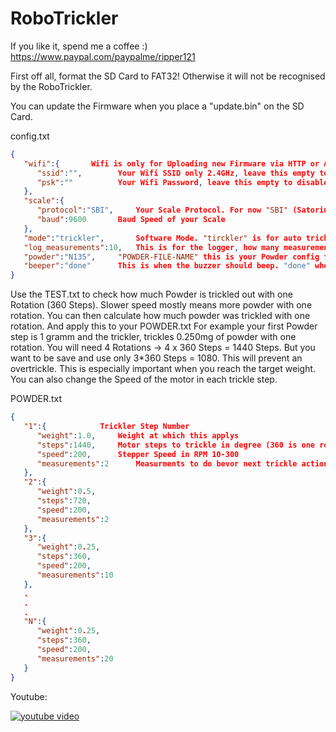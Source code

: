 # RoboTrickler
 
If you like it, spend me a coffee :)
https://www.paypal.com/paypalme/ripper121


First off all, format the SD Card to FAT32!
Otherwise it will not be recognised by the RoboTrickler.

You can update the Firmware when you place a "update.bin" on the SD Card.


config.txt
```json
{
   "wifi":{       Wifi is only for Uploading new Firmware via HTTP or Arduino
      "ssid":"",		Your Wifi SSID only 2.4GHz, leave this empty to disable Wifi
      "psk":"" 			Your Wifi Password, leave this empty to disable Wifi
   },
   "scale":{
      "protocol":"SBI",		Your Scale Protocol. For now "SBI" (Satorius) and "GUG" (G&G) are supported
      "baud":9600		Baud Speed of your Scale
   },
   "mode":"trickler",		Software Mode. "tirckler" is for auto trickling. "logger" is for logging to csv file
   "log_measurements":10,	This is for the logger, how many measurements it will need bevor something is saved to csv
   "powder":"N135",		"POWDER-FILE-NAME" this is your Powder config file. Name them "POWDERNAME.txt"
   "beeper":"done"		This is when the buzzer should beep. "done" when something is done, "button" on button press, "both" for both
}
```

Use the TEST.txt to check how much Powder is trickled out with one Rotation (360 Steps).
Slower speed mostly means more powder with one rotation.
You can then calculate how much powder was trickled with one rotation. And apply this to your POWDER.txt
For example your first Powder step is 1 gramm and the trickler, trickles 0.250mg of powder with one rotation.
You will need 4 Rotations -> 4 x 360 Steps = 1440 Steps. But you want to be save and use only 3*360 Steps = 1080.
This will prevent an overtrickle. This is especially important when you reach the target weight.
You can also change the Speed of the motor in each trickle step.


POWDER.txt
```json
{
   "1":{			Trickler Step Number
      "weight":1.0,		Weight at which this applys
      "steps":1440,		Motor steps to trickle in degree (360 is one rotation)
      "speed":200,		Stepper Speed in RPM 10-300 
      "measurements":2		Measurments to do bevor next trickle action
   },
   "2":{
      "weight":0.5,
      "steps":720,
      "speed":200,
      "measurements":2
   },
   "3":{
      "weight":0.25,
      "steps":360,
      "speed":200,
      "measurements":10
   },
   .
   .
   .
   "N":{
      "weight":0.25,
      "steps":360,
      "speed":200,
      "measurements":20
   }
}
```

Youtube:

[![youtube video](https://img.youtube.com/vi/XJgkiJFMUQI/0.jpg)](https://www.youtube.com/watch?v=XJgkiJFMUQI)
